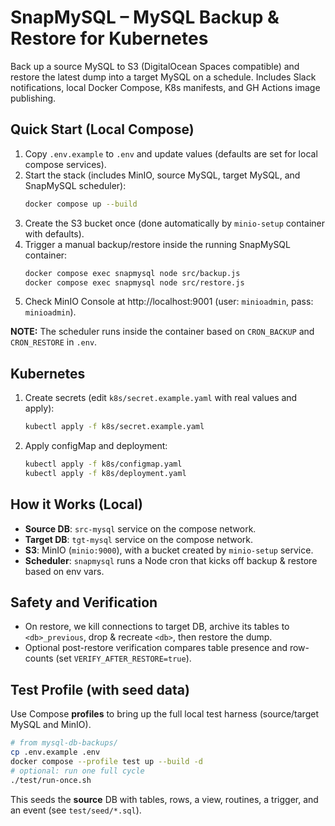 # SnapMySQL – MySQL Backup & Restore for Kubernetes

Back up a source MySQL to S3 (DigitalOcean Spaces compatible) and restore the latest dump into a target MySQL on a schedule.
Includes Slack notifications, local Docker Compose, K8s manifests, and GH Actions image publishing.

## Quick Start (Local Compose)

1. Copy `.env.example` to `.env` and update values (defaults are set for local compose services).
2. Start the stack (includes MinIO, source MySQL, target MySQL, and SnapMySQL scheduler):
   ```bash
   docker compose up --build
   ```
3. Create the S3 bucket once (done automatically by `minio-setup` container with defaults).
4. Trigger a manual backup/restore inside the running SnapMySQL container:
   ```bash
   docker compose exec snapmysql node src/backup.js
   docker compose exec snapmysql node src/restore.js
   ```
5. Check MinIO Console at http://localhost:9001 (user: `minioadmin`, pass: `minioadmin`).

**NOTE:** The scheduler runs inside the container based on `CRON_BACKUP` and `CRON_RESTORE` in `.env`.

## Kubernetes

1. Create secrets (edit `k8s/secret.example.yaml` with real values and apply):
   ```bash
   kubectl apply -f k8s/secret.example.yaml
   ```
2. Apply configMap and deployment:
   ```bash
   kubectl apply -f k8s/configmap.yaml
   kubectl apply -f k8s/deployment.yaml
   ```

## How it Works (Local)

- **Source DB**: `src-mysql` service on the compose network.
- **Target DB**: `tgt-mysql` service on the compose network.
- **S3**: MinIO (`minio:9000`), with a bucket created by `minio-setup` service.
- **Scheduler**: `snapmysql` runs a Node cron that kicks off backup & restore based on env vars.

## Safety and Verification

- On restore, we kill connections to target DB, archive its tables to `<db>_previous`, drop & recreate `<db>`, then restore the dump.
- Optional post-restore verification compares table presence and row-counts (set `VERIFY_AFTER_RESTORE=true`).


## Test Profile (with seed data)

Use Compose **profiles** to bring up the full local test harness (source/target MySQL and MinIO).

```bash
# from mysql-db-backups/
cp .env.example .env
docker compose --profile test up --build -d
# optional: run one full cycle
./test/run-once.sh
```

This seeds the **source** DB with tables, rows, a view, routines, a trigger, and an event (see `test/seed/*.sql`).
